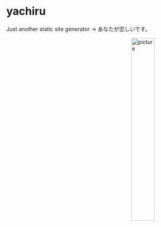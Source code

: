 # yachiru
Just another static site generator -> あなたが恋しいです。

<img src="https://github.com/fromgodd/yachiru/assets/97128346/724b777b-6b03-4d37-8da8-c7a665576e95" alt="picture" width="35%" style="float: right;">
